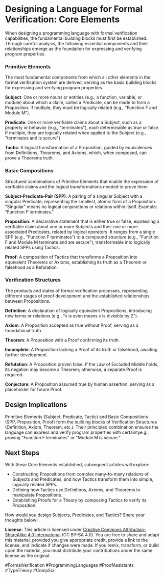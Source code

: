 # Designing a Language for Formal Verification: Core Elements

When designing a programming language with formal verification capabilities, 
the fundamental building blocks must first be established. Through careful 
analysis, the following essential components and their relationships emerge as 
the foundation for expressing and verifying program properties.

### Primitive Elements

The most fundamental components from which all other elements in the formal 
verification system are derived, serving as the basic building blocks for 
expressing and verifying program properties.

**Subject**:  One or more nouns or entities (e.g., a function, variable, or 
module) about which a claim, called a Predicate, can be made to form a 
Proposition. If multiple, they must be logically related (e.g., "Function F and 
Module M").

**Predicate**:  One or more verifiable claims about a Subject, such as a 
property or behavior (e.g., "terminates"), each determinable as true or false. 
If multiple, they are logically related when applied to the Subject (e.g., 
"terminates and is secure").

**Tactic**:  A logical transformation of a Proposition, guided by equivalences 
from Definitions, Theorems, and Axioms, which, when composed, can prove a 
Theorems truth.

### Basic Compositions

Structured combinations of Primitive Elements that enable the expression of 
verifiable claims and the logical transformations needed to prove them.

**Subject-Predicate-Pair (SPP)**:  A pairing of a singular Subject with a 
singular Predicate, representing the smallest, atomic form of a Proposition. 
"Singular" means no logical conjunctions or relations within itself. Example: 
"Function F terminates."

**Proposition**:  A declarative statement that is either true or false, 
expressing a verifiable claim about one or more Subjects and their one or more 
associated Predicates, related by logical operators. It ranges from a single 
SPP (e.g., "Function F terminates") to a compound structure (e.g., "Function F 
and Module M terminate and are secure"), transformable into logically related 
SPPs using Tactics.

**Proof**:  A composition of Tactics that transforms a Proposition into 
equivalent Theorems or Axioms, establishing its truth as a Theorem or falsehood 
as a Refutation.

### Verification Structures

The products and states of formal verification processes, representing 
different stages of proof development and the established relationships between 
Propositions.

**Definition**:  A declaration of logically equivalent Propositions, 
introducing new terms or relations (e.g., "x is even means x is divisible by 
2").

**Axiom**:  A Proposition accepted as true without Proof, serving as a 
foundational truth.

**Theorem**:  A Proposition with a Proof confirming its truth.

**Incomplete**:  A Proposition lacking a Proof of its truth or falsehood, 
awaiting further development.

**Refutation**:  A Proposition proven false. If the Law of Excluded Middle 
holds, its negation may become a Theorem; otherwise, a separate Proof is 
required.

**Conjecture**:  A Proposition assumed true by human assertion, serving as a 
placeholder for future Proof.

## Design Implications

Primitive Elements (Subject, Predicate, Tactic) and Basic Compositions (SPP, 
Proposition, Proof) form the building blocks of Verification Structures 
(Definition, Axiom, Theorem, etc.). Their principled combination ensures the 
language can express and verify program properties with certaintye.g., proving 
"Function F terminates" or "Module M is secure."

## Next Steps

With these Core Elements established, subsequent articles will explore:

- Constructing Propositions from complex many-to-many relations of Subjects and 
  Predicates, and how Tactics transform them into simple, logically related SPPs.
- Defining how Tactics use Definitions, Axioms, and Theorems to manipulate 
  Propositions.
- Establishing Proofs for a Theory by composing Tactics to verify its 
  Proposition.

How would you design Subjects, Predicates, and Tactics? Share your thoughts below!

**License**: This article is licensed under
[Creative Commons Attribution-ShareAlike 4.0 International](https://creativecommons.org/licenses/by-sa/4.0/)
(CC BY-SA 4.0). You are free to share and adapt this material, provided you
give appropriate credit, provide a link to the license, and indicate if changes
were made. If you remix, transform, or build upon the material, you must
distribute your contributions under the same license as the original.

#FormalVerification #ProgrammingLanguages #ProofAssistants #TypeTheory #CompSci
